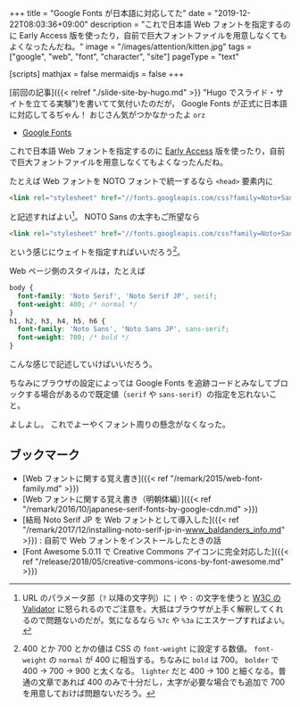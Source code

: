 +++
title = "Google Fonts が日本語に対応してた"
date =  "2019-12-22T08:03:36+09:00"
description = "これで日本語 Web フォントを指定するのに Early Access 版を使ったり，自前で巨大フォントファイルを用意しなくてもよくなったんだね。"
image = "/images/attention/kitten.jpg"
tags = ["google", "web", "font", "character", "site"]
pageType = "text"

[scripts]
  mathjax = false
  mermaidjs = false
+++

[前回の記事]({{< relref "./slide-site-by-hugo.md" >}} "Hugo でスライド・サイトを立てる実験")を書いてて気付いたのだが， Google Fonts が正式に日本語に対応してるぢゃん！ おじさん気がつかなかったよ `orz`

- [Google Fonts](https://www.google.com/fonts/)

これで日本語 Web フォントを指定するのに [Early Access](https://fonts.google.com/earlyaccess "Early Access - Google Fonts") 版を使ったり，自前で巨大フォントファイルを用意しなくてもよくなったんだね。

たとえば Web フォントを NOTO フォントで統一するなら `<head>` 要素内に

```html
<link rel="stylesheet" href="//fonts.googleapis.com/css?family=Noto+Sans+JP|Noto+Sans|Noto+Serif|Noto+Serif+JP&display=swap">
```

と記述すればよい[^url1]。
NOTO Sans の太字もご所望なら

[^url1]: URL のパラメータ部（`?` 以降の文字列）に `|` や `:` の文字を使うと [W3C の Validator](https://validator.w3.org/ "The W3C Markup Validation Service") に怒られるのでご注意を。大抵はブラウザが上手く解釈してくれるので問題ないのだが。気になるなら `%7c` や `%3a` にエスケープすればよい。

```html
<link rel="stylesheet" href="//fonts.googleapis.com/css?family=Noto+Sans+JP:400,700|Noto+Sans:400,700|Noto+Serif|Noto+Serif+JP&display=swap">
```

という感じにウェイトを指定すればいいだろう[^fw1]。

[^fw1]: 400 とか 700 とかの値は CSS の `font-weight` に設定する数値。 `font-weight` の `normal` が 400 に相当する。ちなみに `bold` は 700。 `bolder` で 400 → 700 → 900 と太くなる。 `lighter` だと 400 → 100 と細くなる。普通の文章であれば 400 のみで十分だし，太字が必要な場合でも追加で 700 を用意しておけば問題ないだろう。

Web ページ側のスタイルは，たとえば

```css
body {
  font-family: 'Noto Serif', 'Noto Serif JP', serif;
  font-weight: 400; /* normal */
}
h1, h2, h3, h4, h5, h6 {
  font-family: 'Noto Sans', 'Noto Sans JP', sans-serif;
  font-weight: 700; /* bold */
}
```

こんな感じで記述していけばいいだろう。

ちなみにブラウザの設定によっては Google Fonts を追跡コードとみなしてブロックする場合があるので既定値（`serif` や `sans-serif`）の指定を忘れないこと。

よしよし。
これでよーやくフォント周りの懸念がなくなった。

## ブックマーク

- [Web フォントに関する覚え書き]({{< ref "/remark/2015/web-font-family.md" >}})
- [Web フォントに関する覚え書き（明朝体編）]({{< ref "/remark/2016/10/japanese-serif-fonts-by-google-cdn.md" >}})
- [結局 Noto Serif JP を Web フォントとして導入した]({{< ref "/remark/2017/12/installing-noto-serif-jp-in-www_baldanders_info.md" >}}) : 自前で Web フォントをインストールしたときの話
- [Font Awesome 5.0.11 で Creative Commons アイコンに完全対応した]({{< ref "/release/2018/05/creative-commons-icons-by-font-awesome.md" >}})

<!-- eof -->
